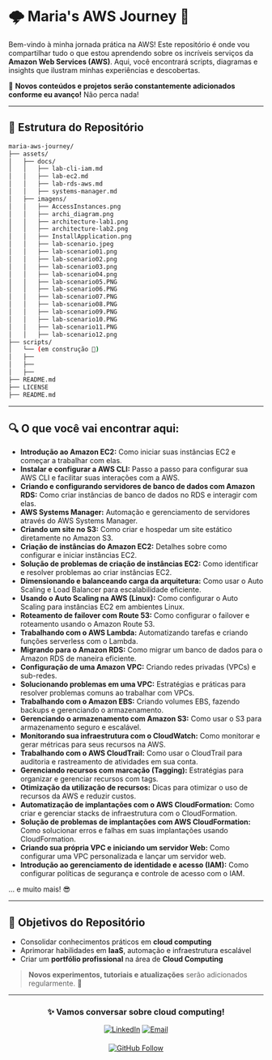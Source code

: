 # 🌩️ **Maria's AWS Journey** 🚀

Bem-vindo à minha jornada prática na AWS! Este repositório é onde vou compartilhar tudo o que estou aprendendo sobre os incríveis serviços da **Amazon Web Services (AWS)**. Aqui, você encontrará scripts, diagramas e insights que ilustram minhas experiências e descobertas.

🔔 **Novos conteúdos e projetos serão constantemente adicionados conforme eu avanço!** Não perca nada!

---

## 📁 **Estrutura do Repositório**

```sh
maria-aws-journey/
├── assets/
│   ├── docs/
│   │   ├── lab-cli-iam.md
│   │   ├── lab-ec2.md
│   │   ├── lab-rds-aws.md
│   │   ├── systems-manager.md
│   ├── imagens/
│   │   ├── AccessInstances.png
│   │   ├── archi_diagram.png
│   │   ├── architecture-lab1.png
│   │   ├── architecture-lab2.png
│   │   ├── InstallApplication.png
│   │   ├── lab-scenario.jpeg
│   │   ├── lab-scenario01.png
│   │   ├── lab-scenario02.png
│   │   ├── lab-scenario03.png
│   │   ├── lab-scenario04.png
│   │   ├── lab-scenario05.PNG
│   │   ├── lab-scenario06.PNG
│   │   ├── lab-scenario07.PNG
│   │   ├── lab-scenario08.PNG
│   │   ├── lab-scenario09.PNG
│   │   ├── lab-scenario10.PNG
│   │   ├── lab-scenario11.PNG
│   │   ├── lab-scenario12.png
├── scripts/
│   └── (em construção 🚧)
│   ├── 
│   ├── 
│   ├── 
├── README.md
├── LICENSE
├── README.md
```

---

## 🔍 **O que você vai encontrar aqui:**

- **Introdução ao Amazon EC2:** Como iniciar suas instâncias EC2 e começar a trabalhar com elas.
- **Instalar e configurar a AWS CLI:** Passo a passo para configurar sua AWS CLI e facilitar suas interações com a AWS.
- **Criando e configurando servidores de banco de dados com Amazon RDS:** Como criar instâncias de banco de dados no RDS e interagir com elas.
- **AWS Systems Manager:** Automação e gerenciamento de servidores através do AWS Systems Manager.
- **Criando um site no S3:** Como criar e hospedar um site estático diretamente no Amazon S3.
- **Criação de instâncias do Amazon EC2:** Detalhes sobre como configurar e iniciar instâncias EC2.
- **Solução de problemas de criação de instâncias EC2:** Como identificar e resolver problemas ao criar instâncias EC2.
- **Dimensionando e balanceando carga da arquitetura:** Como usar o Auto Scaling e Load Balancer para escalabilidade eficiente.
- **Usando o Auto Scaling na AWS (Linux):** Como configurar o Auto Scaling para instâncias EC2 em ambientes Linux.
- **Roteamento de failover com Route 53:** Como configurar o failover e roteamento usando o Amazon Route 53.
- **Trabalhando com o AWS Lambda:** Automatizando tarefas e criando funções serverless com o Lambda.
- **Migrando para o Amazon RDS:** Como migrar um banco de dados para o Amazon RDS de maneira eficiente.
- **Configuração de uma Amazon VPC:** Criando redes privadas (VPCs) e sub-redes.
- **Solucionando problemas em uma VPC:** Estratégias e práticas para resolver problemas comuns ao trabalhar com VPCs.
- **Trabalhando com o Amazon EBS:** Criando volumes EBS, fazendo backups e gerenciando o armazenamento.
- **Gerenciando o armazenamento com Amazon S3:** Como usar o S3 para armazenamento seguro e escalável.
- **Monitorando sua infraestrutura com o CloudWatch:** Como monitorar e gerar métricas para seus recursos na AWS.
- **Trabalhando com o AWS CloudTrail:** Como usar o CloudTrail para auditoria e rastreamento de atividades em sua conta.
- **Gerenciando recursos com marcação (Tagging):** Estratégias para organizar e gerenciar recursos com tags.
- **Otimização da utilização de recursos:** Dicas para otimizar o uso de recursos da AWS e reduzir custos.
- **Automatização de implantações com o AWS CloudFormation:** Como criar e gerenciar stacks de infraestrutura com o CloudFormation.
- **Solução de problemas de implantações com AWS CloudFormation:** Como solucionar erros e falhas em suas implantações usando CloudFormation.
- **Criando sua própria VPC e iniciando um servidor Web:** Como configurar uma VPC personalizada e lançar um servidor web.
- **Introdução ao gerenciamento de identidade e acesso (IAM):** Como configurar políticas de segurança e controle de acesso com o IAM.

... e muito mais! 😎

---

## 🎯 **Objetivos do Repositório**

- Consolidar conhecimentos práticos em **cloud computing**
- Aprimorar habilidades em **IaaS**, automação e infraestrutura escalável
- Criar um **portfólio profissional** na área de **Cloud Computing**

> **Novos experimentos, tutoriais e atualizações** serão adicionados regularmente. 🔧

---

<div align="center">

### ✨ Vamos conversar sobre **cloud computing**!
[![LinkedIn](https://img.shields.io/badge/-Conecte_se_no_LinkedIn-0077B5?style=for-the-badge&logo=linkedin&logoColor=white)](https://linkedin.com/in/mariaescabral) 
[![Email](https://img.shields.io/badge/-Mande_um_Email-D14836?style=for-the-badge&logo=gmail&logoColor=white)](mariaeduardacabral170@gmail.com)

</div>

<div align="center" style="margin-top:20px;">
  
[![GitHub Follow](https://img.shields.io/badge/Siga_me_no_GitHub-181717?style=for-the-badge&logo=github)](https://github.com/MariaESCabral)

</div>
